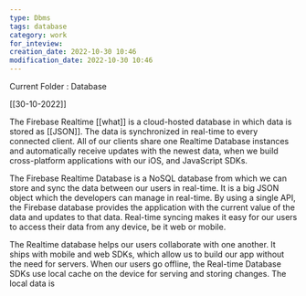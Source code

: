 ```yaml
---
type: Dbms
tags: database
category: work
for_inteview: 
creation_date: 2022-10-30 10:46
modification_date: 2022-10-30 10:46
---
```


  
Current Folder : Database




[[30-10-2022]]

The Firebase Realtime [[what]] is a cloud-hosted database in which data is stored as [[JSON]]. The data is synchronized in real-time to every connected client. All of our clients share one Realtime Database instances and automatically receive updates with the newest data, when we build cross-platform applications with our iOS, and JavaScript SDKs.

The Firebase Realtime Database is a NoSQL database from which we can store and sync the data between our users in real-time. It is a big JSON object which the developers can manage in real-time. By using a single API, the Firebase database provides the application with the current value of the data and updates to that data. Real-time syncing makes it easy for our users to access their data from any device, be it web or mobile.

The Realtime database helps our users collaborate with one another. It ships with mobile and web SDKs, which allow us to build our app without the need for servers. When our users go offline, the Real-time Database SDKs use local cache on the device for serving and storing changes. The local data is